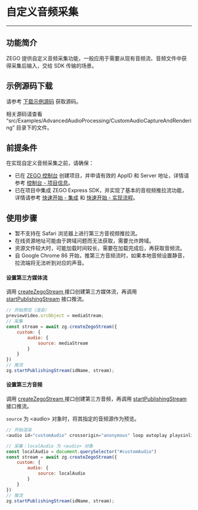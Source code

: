 # 自定义音频采集

- - -

## 功能简介

ZEGO 提供自定义音频采集功能，一般应用于需要从现有音频流、音频文件中获得采集后输入，交给 SDK 传输的场景。

## 示例源码下载

请参考 [下载示例源码](https://doc-zh.zego.im/article/16051) 获取源码。

相关源码请查看 “src/Examples/AdvancedAudioProcessing/CustomAudioCaptureAndRendering” 目录下的文件。

## 前提条件

在实现自定义音频采集之前，请确保：

- 已在 [ZEGO 控制台](https://console.zego.im) 创建项目，并申请有效的 AppID 和 Server 地址，详情请参考 [控制台 - 项目信息](/console/project-info)。
- 已在项目中集成 ZEGO Express SDK，并实现了基本的音视频推拉流功能，详情请参考 [快速开始 - 集成](https://doc-zh.zego.im/article/199) 和 [快速开始 - 实现流程](https://doc-zh.zego.im/article/7638)。


## 使用步骤

<Warning title="注意">


- 暂不支持在 Safari 浏览器上进行第三方音视频推拉流。
- 在线资源地址可能由于跨域问题而无法获取，需要允许跨域。
- 资源文件较大时，可能加载时间较长，需要在加载完成后，再获取音频流。
- 自 Google Chrome 86 开始，推第三方音频流时，如果本地音频设置静音，拉流端将无法听到对应的声音。

</Warning>



#### 设置第三方媒体流

调用 [createZegoStream ](https://doc-zh.zego.im/article/api?doc=Express_Video_SDK_API~javascript_web~class~ZegoExpressEngine#create-zego-stream) 接口创建第三方媒体流，再调用 [startPublishingStream](https://doc-zh.zego.im/article/api?doc=Express_Video_SDK_API~javascript_web~class~ZegoExpressEngine#start-publishing-stream) 接口推流。

```javascript
// 开始预览（渲染）
previewVideo.srcObject = mediaStream;
// 采集
const stream = await zg.createZegoStream({
    custom: {
        audio: {
            source: mediaStream
        }
    }
})
// 推流
zg.startPublishingStream(idName, stream);
```

#### 设置第三方音频

调用 [createZegoStream ](https://doc-zh.zego.im/article/api?doc=Express_Video_SDK_API~javascript_web~class~ZegoExpressEngine#create-zego-stream) 接口创建第三方音频，再调用 [startPublishingStream](https://doc-zh.zego.im/article/api?doc=Express_Video_SDK_API~javascript_web~class~ZegoExpressEngine#start-publishing-stream) 接口推流。

`source` 为 \<audio> 对象时，将其指定的音频源作为预览。

```javascript
// 开始渲染
<audio id="customAudio" crossorigin="anonymous" loop autoplay playsinline  controls  src="xxxx" />

// 采集：localAudio 为 <audio> 对象
const localAudio = document.querySelector("#customAudio")
const stream = await zg.createZegoStream({
    custom: {
        audio: {
            source: localAudio
        }
    }
})
// 推流
zg.startPublishingStream(idName, stream);
```

<Content />

